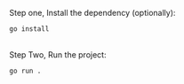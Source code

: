 
Step one, Install the dependency (optionally): <br/>

```go install``` <br/> <br/>

Step Two, Run the project: <br/>

```go run .```<br/>
